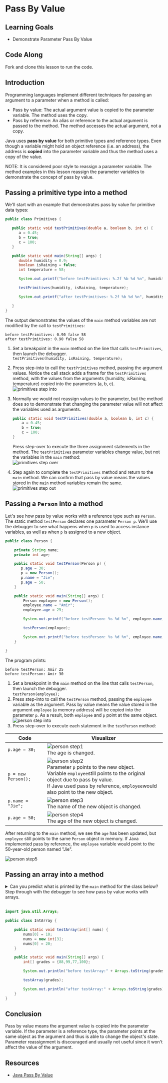 # Pass By Value

## Learning Goals

- Demonstrate Parameter Pass By Value

## Code Along

Fork and clone this lesson to run the code.

## Introduction

Programming languages implement different techniques for passing an argument to a parameter
when a method is called:

- Pass by value: The actual argument value is copied to the parameter variable. The method uses the copy.
- Pass by reference: An alias or reference to the actual argument is passed to the method. The method accesses the actual argument, not a copy.

Java uses **pass by value** for both primitive types and reference types.
Even though a variable might hold an object reference (i.e. an address),
the address is **copied** into the parameter variable and thus the method
uses a copy of the value.

NOTE: It is considered poor style to reassign a parameter variable.
The method examples in this lesson reassign the parameter variables
to demonstrate the concept of pass by value.

## Passing a primitive type into a method

We'll start with an example that demonstrates pass by value for primitive data types:

```java
public class Primitives {

   public static void testPrimitives(double a, boolean b, int c) {
      a = 0.45;
      b = true;
      c = 100;
   }

   public static void main(String[] args) {
      double humidity = 0.9;
      boolean isRaining = false;
      int temperature = 58;

      System.out.printf("before testPrimitives: %.2f %b %d %n", humidity, isRaining, temperature);

      testPrimitives(humidity, isRaining, temperature);

      System.out.printf("after testPrimitives: %.2f %b %d %n", humidity, isRaining, temperature);

   }
}
```

The output demonstrates the values of the `main` method variables are not modified by the call to `testPrimitives`:

```text
before testPrimitives: 0.90 false 58 
after testPrimitives: 0.90 false 58 
```

1. Set a breakpoint in the `main` method on the line that calls `testPrimitives`, then launch the debugger.  
   `testPrimitives(humidity, isRaining, temperature);`
2. Press step-into to call the `testPrimitives` method, passing the argument values.
   Notice the call stack adds a frame for the `testPrimitives` method, with the values from the
   arguments (humidity, isRaining, temperature)  copied into the parameters (a, b, c).       
   ![primitives step into](https://curriculum-content.s3.amazonaws.com/6676/java-mod2-strings/primitives_step0.png)
3. Normally we would not reassign values to the parameter, but the method does so to demonstrate that changing
   the parameter value will not affect the variables used as arguments.     
   
   ```java
   public static void testPrimitives(double a, boolean b, int c) {
       a = 0.45;
       b = true;
       c = 100;
   }
   ```  

   Press step-over to execute the three assignment statements in the method.
   The `testPrimitives` parameter variables change value, but not the variables in the `main` method:        
   ![primitives step over](https://curriculum-content.s3.amazonaws.com/6676/java-mod2-strings/primitives_step1.png)
4. Step again to complete the `testPrimitives` method and return to the `main` method.
   We can confirm that pass by value means the values stored in the `main` method variables
   remain the same.    
   ![primitives step out](https://curriculum-content.s3.amazonaws.com/6676/java-mod2-strings/primitives_step2.png)


## Passing a `Person` into a method


Let's see how pass by value works with a reference type such as `Person`.
The static method `testPerson` declares one parameter `Person p`.  We'll
use the debugger to see what happens when `p` is used to access instance variables,
as well as when `p` is assigned to a new object.

```java
public class Person {

    private String name;
    private int age;

    public static void testPerson(Person p) {
       p.age = 30;
       p = new Person();
       p.name = "Jie";
       p.age = 50;
    }

    public static void main(String[] args) {
        Person employee = new Person();
        employee.name = "Amir";
        employee.age = 25;

        System.out.printf("before testPerson: %s %d %n", employee.name, employee.age );

        testPerson(employee);

        System.out.printf("before testPerson: %s %d %n", employee.name, employee.age );
    }

}
```

The program prints:

```text
before testPerson: Amir 25 
before testPerson: Amir 30 
```


1. Set a breakpoint in the `main` method on the line that calls `testPerson`, then launch the debugger.  
   `testPerson(employee);`
2. Press step-into to call the `testPerson` method, passing the `employee` variable as the argument.
   Pass by value means the value stored in the argument `employee` (a memory address) will be copied
   into the parameter `p`. As a result, both `employee` and `p` point at the same object.    
   ![person step into](https://curriculum-content.s3.amazonaws.com/6676/java-mod2-strings/person_step0.png)
3. Press step-over to execute each statement in the `testPerson` method:

| Code                | Visualizer                                                                                                                                                                                                                                                                                                                                         |
|---------------------|----------------------------------------------------------------------------------------------------------------------------------------------------------------------------------------------------------------------------------------------------------------------------------------------------------------------------------------------------|
| `p.age = 30;`       | ![person step1](https://curriculum-content.s3.amazonaws.com/6676/java-mod2-strings/person_step1.png) <br>The age is changed.                                                                                                                                                                                                                       |
| `p = new Person();` | ![person step2](https://curriculum-content.s3.amazonaws.com/6676/java-mod2-strings/person_step2.png) <br>Parameter <code>p</code> points to the new object.<br>Variable <code>employee</code>still points to the original object due to pass by value.<br>If Java used pass by reference, <code>employee</code>would also point to the new object. |
| `p.name = "Jie";`   | ![person step3](https://curriculum-content.s3.amazonaws.com/6676/java-mod2-strings/person_step3.png) <br>The name of the new object is changed.                                                                                                                                                                                                    |
| `p.age = 50;`       | ![person step4](https://curriculum-content.s3.amazonaws.com/6676/java-mod2-strings/person_step4.png) <br>The age of the new object is changed.                                                                                                                                                                                                     |


After returning to the `main` method, we see the `age`  has been updated,
but `employee` still points to the same `Person` object in memory.  If Java
implemented pass by reference, the `employee` variable would point to the
50-year-old person named "Jie".

![person step5](https://curriculum-content.s3.amazonaws.com/6676/java-mod2-strings/person_step5.png) 

## Passing an array into a method



<details>
    <summary>Can you predict what is printed by the <code>main</code> method for the class below?
    Step through with the debugger to see how pass by value works with arrays.</summary>

  <p><br>before testArray:[88, 99, 77, 100]<br>after testArray:[10, 99, 77, 100]</p>

</details>

<br>

```java
import java.util.Arrays;

public class IntArray {

    public static void testArray(int[] nums) {
        nums[0] = 10;
        nums = new int[3];
        nums[0] = 20;
    }

    public static void main(String[] args) {
        int[] grades = {88,99,77,100};

        System.out.println("before testArray:" + Arrays.toString(grades) );

        testArray(grades);

        System.out.println("after testArray:" + Arrays.toString(grades) );
    }
}

```

## Conclusion

Pass by value means the argument value is copied into the parameter variable.
If the parameter is a reference type, the parameter points at the same object as the argument
and thus is able to change the object's state.  Parameter reassignment is discouraged and usually not useful
since it won't affect the value of the argument.

## Resources

- [Java Pass By Value](https://www.baeldung.com/java-pass-by-value-or-pass-by-reference)
